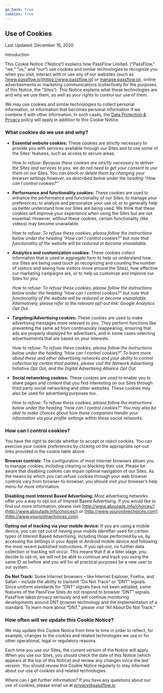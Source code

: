 ```yaml
---
go_back: true
cookies: true
---
```



## Use of Cookies

Last Updated: December 16, 2020

Introduction

This Cookie Notice (“Notice“) explains how PassFlow Limited. (“PassFlow,” “we,” “us,” and “our“) use cookies and similar technologies to recognize you when you visit, interact with or use any of our websites (such as [www.passflow.io](https://www.passflow.io) or [manage.passflow.io](https://manage.passflow.io)), online advertisements or marketing communications (collectively for the purposes of this Notice, the “Sites“). This Notice explains what these technologies are and why we use them, as well as your rights to control our use of them.

We may use cookies and similar technologies to collect personal information, or information that becomes personal information if we combine it with other information. In such cases, the [Data Protection & Privacy](https://policy.passflow.io/privacy_policy) policy will apply in addition to this Cookie Notice.

### What cookies do we use and why?

- **Essential website cookies:** These cookies are strictly necessary to provide you with services available through our Sites and to use some of the Sites’ features, such as access to secure areas.

	_How to refuse: Because these cookies are strictly necessary to deliver the Sites and services to you, we do not need to get your consent to use them on our Sites. You can block or delete them by changing your browser settings however, as described below under the heading “How can I control cookies?”_

- **Performance and functionality cookies:** These cookies are used to enhance the performance and functionality of our Sites; to manage your preferences; to analyze and personalize your use of, or to generally help us better understand how our Sites are being used. We think that these cookies will improve your experience when using the Sites but are not essential. However, without these cookies, certain functionality (like videos) may become unavailable.

	_How to refuse: To refuse these cookies, please follow the instructions below under the heading “How can I control cookies?” but note that functionality of the website will be reduced or become unavailable._

- **Analytics and customization cookies:** These cookies collect information that is used in aggregate form to help us understand how our Sites are being used (such as recognizing and counting the number of visitors and seeing how visitors move around the Sites), how effective our marketing campaigns are, or to help us customize and improve our Sites for you.

	_How to refuse: To refuse these cookies, please follow the instructions below under the heading “How can I control cookies?” but note that functionality of the website will be reduced or become unavailable. Alternatively, please refer to the relevant opt-out link: Google Analytics Opt Out._

- **Targeting/Advertising cookies:** These cookies are used to make advertising messages more relevant to you. They perform functions like preventing the same ad from continuously reappearing, ensuring that ads are properly displayed for advertisers, and in some cases selecting advertisements that are based on your interests.

	_How to refuse: To refuse these cookies, please follow the instructions below under the heading “How can I control cookies?” To learn more about these and other advertising networks and your ability to control collection by certain third parties, please visit the Network Advertising Initiative Opt Out, and the Digital Advertising Alliance Opt Out._

- **Social networking cookies:** These cookies are used to enable you to share pages and content that you find interesting on our Sites through third party social networking and other websites. These cookies may also be used for advertising purposes too.

	_How to refuse: To refuse these cookies, please follow the instructions below under the heading “How can I control cookies?” You may also be able to make choices about how these companies handle your information via your profile settings within these social networks._

### How can I control cookies?

You have the right to decide whether to accept or reject cookies. You can exercise your cookie preferences by clicking on the appropriate opt-out links provided in the cookie table above.

**Browser controls:** The configuration of most internet browsers allows you to manage cookies, including clearing or blocking their use. Please be aware that disabling cookies can impair optimal navigation of our Sites.  As the means by which you can refuse cookies through your web browser controls vary from browser-to-browser, you should visit your browser’s help menu for more information.

**Disabling most Interest Based Advertising:** Most advertising networks offer you a way to opt out of Interest Based Advertising. If you would like to find out more information, please visit [http://www.aboutads.info/choices/](http://www.aboutads.info/choices/) or [http://www.youronlinechoices.com](http://www.youronlinechoices.com).

**Opting out of tracking via your mobile device:** If you are using a mobile device, you can opt out of having your mobile identifier used for certain types of Interest Based Advertising, including those performed by us, by accessing the settings in your Apple or Android mobile device and following the most recent published instructions. If you opt-out, no further data collection or tracking will occur. This means that if at a later stage, you decide to opt-in, we will not be able to continue and track you using the same ID as before and you will for all practical purposes be a new user to our system.

**Do Not Track:** Some Internet browsers – like Internet Explorer, Firefox, and Safari – include the ability to transmit “Do Not Track” or “DNT” signals. Since uniform standards for “DNT” signals have not been adopted, some features of the PassFlow Sites do not respond to browser “DNT” signals. PassFlow takes privacy seriously and will continue monitoring developments around DNT browser technology and the implementation of a standard. To learn more about “DNT,” please visit “All About Do Not Track.”

### How often will we update this Cookie Notice?

We may update this Cookie Notice from time to time in order to reflect, for example, changes to the cookies and related technologies we use or for other operational, legal or regulatory reasons.

Each time you use our Sites, the current version of the Notice will apply. When you use our Sites, you should check the date of this Notice (which appears at the top of this Notice) and review any changes since the last version. You should review this Cookie Notice regularly to stay informed about our use of cookies and related technologies.

Where can I get further information? If you have any questions about our use of cookies, please email us at privacy@passflow.io